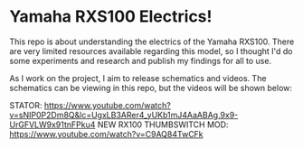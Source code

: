 # Yamaha RXS100 Electrics!

This repo is about understanding the electrics of the Yamaha RXS100. There are very limited resources available regarding this model, so I thought I'd do some experiments and research and publish my findings for all to use.


As I work on the project, I aim to release schematics and videos. The schematics can be viewing in this repo, but the videos will be shown below:

STATOR: https://www.youtube.com/watch?v=sNIP0P2Dm8Q&lc=UgxLB3ARer4_yUKb1mJ4AaABAg.9x9-UrGFVLW9x91tnFPku4
NEW RX100 THUMBSWITCH MOD: https://www.youtube.com/watch?v=C9AQ84TwCFk
